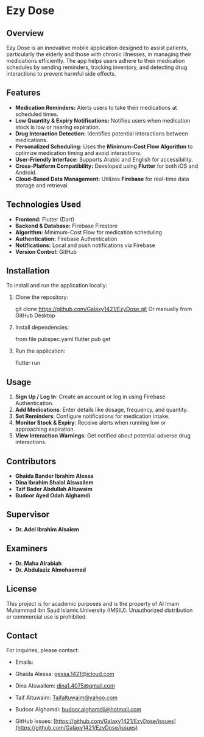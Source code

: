 # Ezy Dose

## Overview
Ezy Dose is an innovative mobile application designed to assist patients, particularly the elderly and those with chronic illnesses, in managing their medications efficiently. The app helps users adhere to their medication schedules by sending reminders, tracking inventory, and detecting drug interactions to prevent harmful side effects.

## Features
- **Medication Reminders:** Alerts users to take their medications at scheduled times.
- **Low Quantity & Expiry Notifications:** Notifies users when medication stock is low or nearing expiration.
- **Drug Interaction Detection:** Identifies potential interactions between medications.
- **Personalized Scheduling:** Uses the **Minimum-Cost Flow Algorithm** to optimize medication timing and avoid interactions.
- **User-Friendly Interface:** Supports Arabic and English for accessibility.
- **Cross-Platform Compatibility:** Developed using **Flutter** for both iOS and Android.
- **Cloud-Based Data Management:** Utilizes **Firebase** for real-time data storage and retrieval.

## Technologies Used
- **Frontend:** Flutter (Dart)
- **Backend & Database:** Firebase Firestore
- **Algorithm:** Minimum-Cost Flow for medication scheduling
- **Authentication:** Firebase Authentication
- **Notifications:** Local and push notifications via Firebase
- **Version Control:** GitHub

## Installation
To install and run the application locally:
1. Clone the repository:

   git clone https://github.com/Galaxy1421/EzyDose.git Or manually from GitHub Desktop
  
2. Install dependencies:

   from file pubspec.yaml
   flutter pub get
  
3. Run the application:
   
   flutter run
   

## Usage
1. **Sign Up / Log In**: Create an account or log in using Firebase Authentication.
2. **Add Medications**: Enter details like dosage, frequency, and quantity.
3. **Set Reminders**: Configure notifications for medication intake.
4. **Monitor Stock & Expiry**: Receive alerts when running low or approaching expiration.
5. **View Interaction Warnings**: Get notified about potential adverse drug interactions.

## Contributors
- **Ghaida Bander Ibrahim Alessa**
- **Dina Ibrahim Shalal Alswailem**
- **Taif Bader Abdullah Altuwaim**
- **Budoor Ayed Odah Alghamdi**

## Supervisor
- **Dr. Adel Ibrahim Alsalem**

## Examiners
- **Dr. Maha Alrabiah**
- **Dr. Abdulaziz Almohaemed**

## License
This project is for academic purposes and is the property of Al Imam Muhammad ibn Saud Islamic University (IMSIU). Unauthorized distribution or commercial use is prohibited.

## Contact
For inquiries, please contact:
- Emails: 
- Ghaida Alessa: gessa.1421@icloud.com
- Dina Alswailem: dina1.4075@gmail.com
- Taif Altuwaim: Taifaltuwaim@yahoo.com
- Budoor Alghamdi: budoor.alghamdii@hotmail.com

- GitHub Issues: [https://github.com/Galaxy1421/EzyDose/issues](https://github.com/Galaxy1421/EzyDose/issues)


